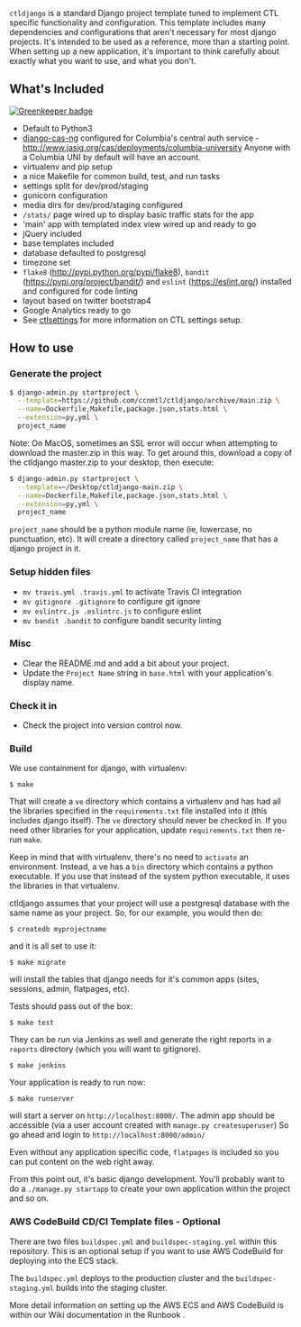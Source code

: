 `ctldjango` is a standard Django project template tuned to
implement CTL specific functionality and configuration. This
template includes many dependencies and configurations that aren't
necessary for most django projects. It's intended to be used as a
reference, more than a starting point. When setting up a new
application, it's important to think carefully about exactly what
you want to use, and what you don't.

## What's Included

[![Greenkeeper badge](https://badges.greenkeeper.io/ccnmtl/ctldjango.svg)](https://greenkeeper.io/)

* Default to Python3
* [django-cas-ng](https://github.com/django-cas-ng/django-cas-ng)
  configured for Columbia's central auth service -
  http://www.jasig.org/cas/deployments/columbia-university
  Anyone with a Columbia UNI by default will have an account.
* virtualenv and pip setup
* a nice Makefile for common build, test, and run tasks
* settings split for dev/prod/staging
* gunicorn configuration
* media dirs for dev/prod/staging configured
* `/stats/` page wired up to display basic traffic stats for the app
* 'main' app with templated index view wired up and ready to go
* jQuery included
* base templates included
* database defaulted to postgresql
* timezone set
* `flake8` (http://pypi.python.org/pypi/flake8), `bandit` (https://pypi.org/project/bandit/) and `eslint` (https://eslint.org/) installed and configured for code linting
* layout based on twitter bootstrap4
* Google Analytics ready to go
* See [ctlsettings](https://github.com/ccnmtl/ctlsettings) for more information on CTL settings setup.


## How to use


### Generate the project
```bash
$ django-admin.py startproject \
  --template=https://github.com/ccnmtl/ctldjango/archive/main.zip \
  --name=Dockerfile,Makefile,package.json,stats.html \
  --extension=py,yml \
  project_name
```
Note: On MacOS, sometimes an SSL error will occur when attempting to download the master.zip in this way. To get around this, download a copy of the ctldjango master.zip to your desktop, then execute:
```bash
$ django-admin.py startproject \
  --template=~/Desktop/ctldjango-main.zip \
  --name=Dockerfile,Makefile,package.json,stats.html \
  --extension=py,yml \
  project_name
```

`project_name` should be a python module name (ie, lowercase,
no punctuation, etc). It will create a directory called
`project_name` that has a django project in it.

### Setup hidden files
* `mv travis.yml .travis.yml` to activate Travis CI integration
* `mv gitignore .gitignore` to configure git ignore
* `mv eslintrc.js .eslintrc.js` to configure eslint
* `mv bandit .bandit` to configure bandit security linting

### Misc
* Clear the README.md and add a bit about your project.
* Update the `Project Name` string in `base.html` with your application's display name.

### Check it in
* Check the project into version control now.

### Build
We use containment for django, with virtualenv:

    $ make

That will create a `ve` directory which contains a virtualenv and has
had all the libraries specified in the `requirements.txt` file
installed into it (this includes django itself). The `ve` directory
should never be checked in. If you need
other libraries for your application, update `requirements.txt` then re-run `make`.

Keep in mind that with virtualenv, there's no need to `activate` an
environment. Instead, a ve has a `bin` directory which contains a
python executable. If you use that instead of the system python
executable, it uses the libraries in that virtualenv.

ctldjango assumes that your project will use a postgresql database
with the same name as your project. So, for our example, you would
then do:

    $ createdb myprojectname

and it is all set to use it:

    $ make migrate

will install the tables that django needs for it's common apps (sites,
sessions, admin, flatpages, etc).

Tests should pass out of the box:

    $ make test

They can be run via Jenkins as well and generate the right reports in
a `reports` directory (which you will want to gitignore).

    $ make jenkins

Your application is ready to run now:

    $ make runserver

will start a server on `http://localhost:8000/`. The admin app should
be accessible (via a user account created with
`manage.py createsuperuser`)
So go ahead and login to `http://localhost:8000/admin/`

Even without any application specific code, `flatpages` is included so
you can put content on the web right away.

From this point out, it's basic django development. You'll probably
want to do a `./manage.py startapp` to create your own application
within the project and so on.

### AWS CodeBuild CD/CI Template files - Optional
There are two files `buildspec.yml` and `buildspec-staging.yml` within this repository.  This is an optional setup if you want to use AWS CodeBuild for deploying into the ECS stack.

The `buildspec.yml` deploys to the production cluster and the `buildspec-staging.yml` builds into the staging cluster.

More detail information on setting up the AWS ECS and AWS CodeBuild is within our Wiki documentation in the Runbook .

